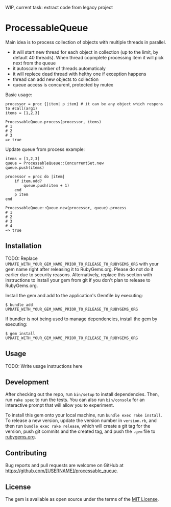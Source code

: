 WIP, current task: extract code from legacy project

# ProcessableQueue

Main idea is to process collection of objects with multiple threads in parallel. 

- it will start new thread for each object in collection (up to the limit, by default 40 threads). When thread copmplete processing item it will pick next from the queue
- it autoscale number of threads automaticaly
- it will replece dead thread with helthy one if exception happens
- thread can add new objects to collection
- queue access is concurent, protected by mutex

Basic usage:
```
processor = proc {|item| p item} # it can be any object which respons to #call(arg1)
items = [1,2,3]

ProcessableQueue.process(processor, items)
# 1
# 2
# 3
=> true
```

Update queue from process example:
```
items = [1,2,3]
queue = ProcessableQueue::ConcurrentSet.new
queue.push(items)

processor = proc do |item| 
    if item.odd?
        queue.push(item + 1)
    end
    p item 
end

ProcessableQueue::Queue.new(processor, queue).process
# 1
# 2
# 3
# 4
=> true
```


## Installation

TODO: Replace `UPDATE_WITH_YOUR_GEM_NAME_PRIOR_TO_RELEASE_TO_RUBYGEMS_ORG` with your gem name right after releasing it to RubyGems.org. Please do not do it earlier due to security reasons. Alternatively, replace this section with instructions to install your gem from git if you don't plan to release to RubyGems.org.

Install the gem and add to the application's Gemfile by executing:

    $ bundle add UPDATE_WITH_YOUR_GEM_NAME_PRIOR_TO_RELEASE_TO_RUBYGEMS_ORG

If bundler is not being used to manage dependencies, install the gem by executing:

    $ gem install UPDATE_WITH_YOUR_GEM_NAME_PRIOR_TO_RELEASE_TO_RUBYGEMS_ORG

## Usage

TODO: Write usage instructions here

## Development

After checking out the repo, run `bin/setup` to install dependencies. Then, run `rake spec` to run the tests. You can also run `bin/console` for an interactive prompt that will allow you to experiment.

To install this gem onto your local machine, run `bundle exec rake install`. To release a new version, update the version number in `version.rb`, and then run `bundle exec rake release`, which will create a git tag for the version, push git commits and the created tag, and push the `.gem` file to [rubygems.org](https://rubygems.org).

## Contributing

Bug reports and pull requests are welcome on GitHub at https://github.com/[USERNAME]/processable_queue.

## License

The gem is available as open source under the terms of the [MIT License](https://opensource.org/licenses/MIT).
